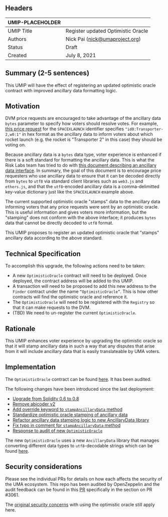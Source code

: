 ## Headers
| UMIP-PLACEHOLDER    |                                                                                                                                          |
|------------|------------------------------------------------------------------------------------------------------------------------------------------|
| UMIP Title | Register updated Optimistic Oracle             |
| Authors    | Nick Pai (nick@umaproject.org) |
| Status     | Draft                                                                                                                                    |
| Created    | July 8, 2021                                                                                                                           |

## Summary (2-5 sentences)
This UMIP will have the effect of registering an updated optimistic oracle contract with improved ancillary data formatting logic.

## Motivation
DVM price requests are encouraged to take advantage of the ancillary data `bytes` parameter to specify how voters should resolve votes. For example, [this price request](https://etherscan.io/tx/0x9d7a592c2d5dcd72b638967efff008f208bc1e5b06a0fa02b50114accf459370#eventlog) for the `SPACEXLAUNCH` identifier specifies `"id0:Transporter-2,w0:1"` in hex format as the ancillary data to inform voters about which rocket launch (e.g. the rocket is "Transporter 2" in this case) they should be voting on.

Because ancillary data is a `bytes` data type, voter experience is enhanced if there is a soft standard for formatting the ancillary data. This is what the Risk Labs team has tried to do with [this document describing an ancillary data interface](https://docs.google.com/document/d/1zhKKjgY1BupBGPPrY_WOJvui0B6DMcd-xDR8-9-SPDw/edit?usp=sharing). In summary, the goal of this document is to encourage price requesters who use ancillary data to ensure that it can be decoded directly from `bytes` to `utf8` via standard client libraries such as `web3.js` and `ethers.js`, and that the `utf8`-encoded ancillary data is a comma-delimitted key-value dictionary just like the `SPACEXLAUNCH` example above.

The current supported optimistic oracle "stamps" data to the ancillary data informing voters that any price requests were sent by an optimistic oracle. This is useful information and gives voters more information, but the "stamping" does not conform with the above interface; it produces `bytes` data that cannot be directly decoded to `utf8` format. 

This UMIP proposes to register an updated optimistic oracle that "stamps" ancillary data according to the above standard.

## Technical Specification
To accomplish this upgrade, the following actions need to be taken:
- A new `OptimisticOracle` contract will need to be deployed. Once deployed, the contract address will be added to this UMIP.
- A transaction will need to be proposed to add this new address to the `Finder` contract under the name `“OptimisticOracle”`. This is how other contracts will find the optimistic oracle and reference it.
- The `OptimisticOracle` will need to be registered with the `Registry` so that it can make requests to the DVM.
- (TBD) We need to un-register the current `OptimisticOracle`.

## Rationale

This UMIP enhances voter experience by upgrading the optimistic oracle so that it will stamp ancillary data in such a way that any disputes that arise from it will include ancillary data that is easily translateable by UMA voters.

## Implementation

The `OptimisticOracle` contract can be found [here](https://github.com/UMAprotocol/protocol/blob/master/packages/core/contracts/oracle/implementation/OptimisticOracle.sol). It has been audited.

The following changes have been introduced since the last deployment:
- [Upgrade from Solidity 0.6 to 0.8](https://github.com/UMAprotocol/protocol/commit/5db0d7178cd6a3c807db4586eeb22a16229e9213#diff-ddccb329354a2589ec298040dd90f48a74ddaa5129516804145af7e6b8ca6327)
- [Remove abicoder v2](https://github.com/UMAprotocol/protocol/commit/a0cdf22ac57209d0fa760863b7d18a100e68df16#diff-ddccb329354a2589ec298040dd90f48a74ddaa5129516804145af7e6b8ca6327)
- [Add override keyword to `stampAncillaryData` method](https://github.com/UMAprotocol/protocol/commit/6c8fd405bc156a8b8765c71f70092f2d0a9d7b0d#diff-ddccb329354a2589ec298040dd90f48a74ddaa5129516804145af7e6b8ca6327)
- [Standardize optimistic oracle stamping of ancillary data](https://github.com/UMAprotocol/protocol/commit/43d569f66af0323813716927ef2dcc8c7f60dd33#diff-ddccb329354a2589ec298040dd90f48a74ddaa5129516804145af7e6b8ca6327)
- [Refactor ancillary data stamping logic to new AncillaryData library](https://github.com/UMAprotocol/protocol/commit/a3bf46270787cbaae4ed2218f064b1217c153a50#diff-ddccb329354a2589ec298040dd90f48a74ddaa5129516804145af7e6b8ca6327)
- [Fix typo in comment for `stampAncillaryData` method](https://github.com/UMAprotocol/protocol/commit/d146d4feddcf99e157a909032a3071e95ca51eb9#diff-ddccb329354a2589ec298040dd90f48a74ddaa5129516804145af7e6b8ca6327)
- [Response to audit of new `OptimisticOracle`](https://github.com/UMAprotocol/protocol/commit/dd211c4e3825fe007d1161025a34e9901b26031a#diff-ddccb329354a2589ec298040dd90f48a74ddaa5129516804145af7e6b8ca6327)

The new `OptimisticOracle` uses a new `AncillaryData` library that manages converting different data types to `utf8`-decodable strings which can be found [here](https://github.com/UMAprotocol/protocol/blob/master/packages/core/contracts/common/implementation/AncillaryData.sol).

## Security considerations
Please see the individual PRs for details on how each affects the security of the UMA ecosystem. This repo has been audited by OpenZeppelin and the audit feedback can be found in this [PR](https://github.com/UMAprotocol/protocol/pull/3188) specifically in the section on PR #3061.

The [original security concerns](https://github.com/UMAprotocol/UMIPs/blob/master/UMIPs/umip-52.md#security-considerations) with using the optimistic oracle still apply here.